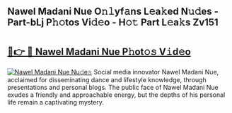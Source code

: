 ## Nawel Madani Nue O𝚗𝚕yf𝚊ns L𝚎a𝚔ed N𝚞𝚍es - Part-bLj P𝚑𝚘tos Vi𝚍𝚎o - H𝚘𝚝 Part L𝚎a𝚔s Zv151

# <h2><a href="http://kf2o21.oniu.top/?m=Nawel+Madani+Nue">🔗👉 🔴 Nawel Madani Nue P𝚑ot𝚘𝚜 V𝚒d𝚎o</a></h2>

[![Nawel Madani Nue Nu𝚍e𝚜](https://i.imgur.com/0qMVB7G.gif)](http://kf2o21.oniu.top/?m=Nawel+Madani+Nue)
Social media innovator Nawel Madani Nue, acclaimed for disseminating dance and lifestyle knowledge, through presentations and personal blogs. The public face of Nawel Madani Nue exudes a friendly and approachable energy, but the depths of his personal life remain a captivating mystery.  
